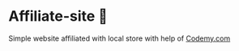 # Affiliate-site :money_mouth_face:                                                                                                                                                                                                                                                                       
Simple website affiliated with local store
 with help of <a href="http://johnelder.com/">Codemy.com</a>
